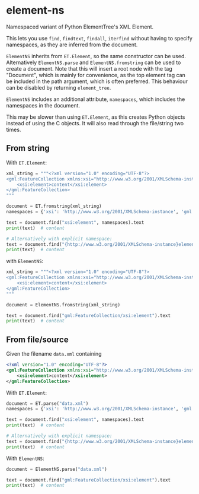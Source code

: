 # element-ns
Namespaced variant of Python ElementTree's XML Element.

This lets you use `find`, `findtext`, `findall`, `iterfind` without having to specify namespaces, as they are inferred from the document.

`ElementNS` inherits from `ET.Element`, so the same constructor can be used. Alternatively `ElementNS.parse` and `ElementNS.fromstring` can be used to create a document. Note that this will insert a root node with the tag "Document", which is mainly for convenience, as the top element tag can be included in the path argument, which is often preferred. This behaviour can be disabled by returning `element_tree`.

`ElementNS` includes an additional attribute, `namespaces`, which includes the namespaces in the document.

This may be slower than using `ET.Element`, as this creates Python objects instead of using the C objects. It will also read through the file/string two times.


## From string

With `ET.Element`:

```py
xml_string = """<?xml version="1.0" encoding="UTF-8"?>
<gml:FeatureCollection xmlns:xsi="http://www.w3.org/2001/XMLSchema-instance" xmlns:gml="http://www.opengis.net/gml/3.2">
    <xsi:element>content</xsi:element>
</gml:FeatureCollection>
"""

document = ET.fromstring(xml_string)
namespaces = {'xsi': 'http://www.w3.org/2001/XMLSchema-instance', 'gml': 'http://www.opengis.net/gml/3.2'}

text = document.find("xsi:element", namespaces).text
print(text)  # content

# Alternatively with explicit namespace:
text = document.find("{http://www.w3.org/2001/XMLSchema-instance}element").text
print(text)  # content
```

with `ElementNS`:

```py
xml_string = """<?xml version="1.0" encoding="UTF-8"?>
<gml:FeatureCollection xmlns:xsi="http://www.w3.org/2001/XMLSchema-instance" xmlns:gml="http://www.opengis.net/gml/3.2">
    <xsi:element>content</xsi:element>
</gml:FeatureCollection>
"""

document = ElementNS.fromstring(xml_string)

text = document.find("gml:FeatureCollection/xsi:element").text
print(text)  # content
```

## From file/source

Given the filename `data.xml` containing

```xml
<?xml version="1.0" encoding="UTF-8"?>
<gml:FeatureCollection xmlns:xsi="http://www.w3.org/2001/XMLSchema-instance" xmlns:gml="http://www.opengis.net/gml/3.2">
    <xsi:element>content</xsi:element>
</gml:FeatureCollection>
```

With `ET.Element`:

```py
document = ET.parse("data.xml")
namespaces = {'xsi': 'http://www.w3.org/2001/XMLSchema-instance', 'gml': 'http://www.opengis.net/gml/3.2'}

text = document.find("xsi:element", namespaces).text
print(text)  # content

# Alternatively with explicit namespace:
text = document.find("{http://www.w3.org/2001/XMLSchema-instance}element").text
print(text)  # content
```

With `ElementNS`:

```py
document = ElementNS.parse("data.xml")

text = document.find("gml:FeatureCollection/xsi:element").text
print(text)  # content
```
